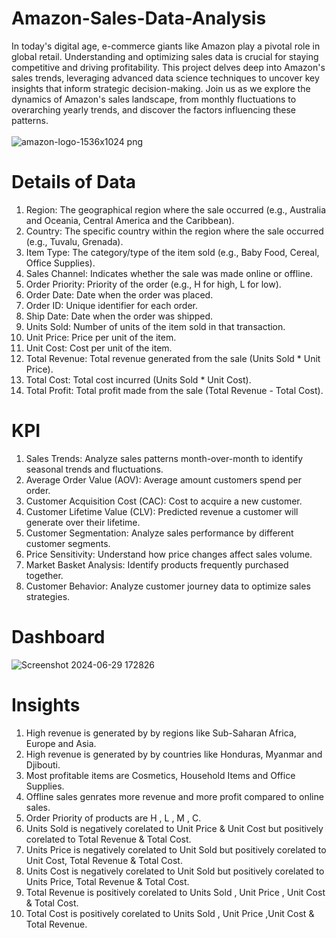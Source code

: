 # Amazon-Sales-Data-Analysis
In today's digital age, e-commerce giants like Amazon play a pivotal role in global retail. Understanding and optimizing sales data is crucial for staying competitive and driving profitability. This project delves deep into Amazon's sales trends, leveraging advanced data science techniques to uncover key insights that inform strategic decision-making. Join us as we explore the dynamics of Amazon's sales landscape, from monthly fluctuations to overarching yearly trends, and discover the factors influencing these patterns.
<br><br>
![amazon-logo-1536x1024 png](https://github.com/user-attachments/assets/4966aff9-d0cd-4330-b673-3905a2233d65)


# Details of Data
1. Region: The geographical region where the sale occurred (e.g., Australia and Oceania, Central America and the Caribbean).
2. Country: The specific country within the region where the sale occurred (e.g., Tuvalu, Grenada).
3. Item Type: The category/type of the item sold (e.g., Baby Food, Cereal, Office Supplies).
4. Sales Channel: Indicates whether the sale was made online or offline.
5. Order Priority: Priority of the order (e.g., H for high, L for low).
6. Order Date: Date when the order was placed.
7. Order ID: Unique identifier for each order.
8. Ship Date: Date when the order was shipped.
9. Units Sold: Number of units of the item sold in that transaction.
10. Unit Price: Price per unit of the item.
11. Unit Cost: Cost per unit of the item.
12. Total Revenue: Total revenue generated from the sale (Units Sold * Unit Price).
13. Total Cost: Total cost incurred (Units Sold * Unit Cost).
14. Total Profit: Total profit made from the sale (Total Revenue - Total Cost).


# KPI
1. Sales Trends: Analyze sales patterns month-over-month to identify seasonal trends and fluctuations.
2. Average Order Value (AOV): Average amount customers spend per order.
3. Customer Acquisition Cost (CAC): Cost to acquire a new customer.
4. Customer Lifetime Value (CLV): Predicted revenue a customer will generate over their lifetime.
5. Customer Segmentation: Analyze sales performance by different customer segments.
6. Price Sensitivity: Understand how price changes affect sales volume.
7. Market Basket Analysis: Identify products frequently purchased together.
8. Customer Behavior: Analyze customer journey data to optimize sales strategies.

# Dashboard
![Screenshot 2024-06-29 172826](https://github.com/user-attachments/assets/fb4e91ee-2819-46f2-b989-4ea6a15163b0)

# Insights
1. High revenue is generated by by regions like Sub-Saharan Africa, Europe and Asia. 
2. High revenue is generated by by countries like Honduras, Myanmar and Djibouti.    
3. Most profitable items are Cosmetics, Household Items and Office Supplies.   
4. Offline sales genrates more revenue and more profit compared to online sales.
5. Order Priority of products are H , L , M , C.
6. Units Sold is negatively corelated to Unit Price & Unit Cost but positively corelated to Total Revenue & Total Cost.
7. Units Price is negatively corelated to Unit Sold but positively corelated to Unit Cost, Total Revenue & Total Cost.
8. Units Cost is negatively corelated to Unit Sold but positively corelated to Units Price, Total Revenue & Total Cost.
9. Total Revenue is  positively corelated to Units Sold , Unit Price , Unit Cost & Total Cost.
10. Total Cost  is positively corelated to  Units Sold , Unit Price  ,Unit Cost & Total Revenue.

#
